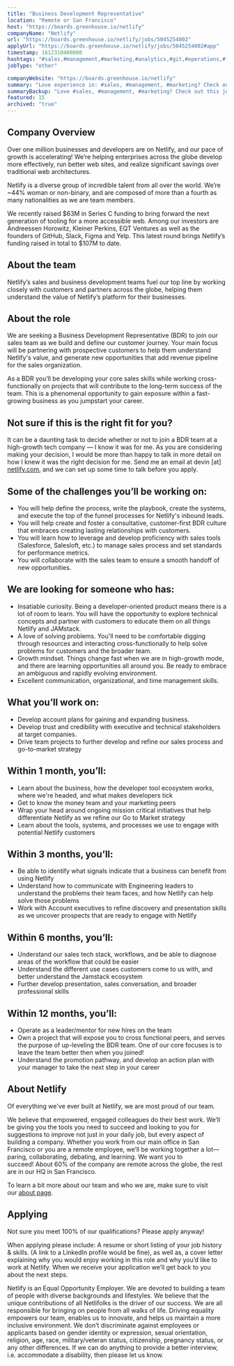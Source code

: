 ```yaml
---
title: "Business Development Representative"
location: "Remote or San Francisco"
host: "https://boards.greenhouse.io/netlify"
companyName: "Netlify"
url: "https://boards.greenhouse.io/netlify/jobs/5045254002"
applyUrl: "https://boards.greenhouse.io/netlify/jobs/5045254002#app"
timestamp: 1612310400000
hashtags: "#sales,#management,#marketing,#analytics,#git,#operations,#figma,#office,#rest"
jobType: "other"

companyWebsite: "https://boards.greenhouse.io/netlify"
summary: "Love experience in: #sales, #management, #marketing? Check out this job post!"
summaryBackup: "Love #sales, #management, #marketing? Check out this job post!"
featured: 15
archived: "true"
---
```


## Company Overview

Over one million businesses and developers are on Netlify, and our pace of growth is accelerating! We’re helping enterprises across the globe develop more effectively, run better web sites, and realize significant savings over traditional web architectures.

Netlify is a diverse group of incredible talent from all over the world. We’re ~44% woman or non-binary, and are composed of more than a fourth as many nationalities as we are team members.

We recently raised $63M in Series C funding to bring forward the next generation of tooling for a more accessible web. Among our investors are Andreessen Horowitz, Kleiner Perkins, EQT Ventures as well as the founders of GitHub, Slack, Figma and Yelp. This latest round brings Netlify’s funding raised in total to $107M to date.

## About the team

Netlify’s sales and business development teams fuel our top line by working closely with customers and partners across the globe, helping them understand the value of Netlify’s platform for their businesses.

## About the role

We are seeking a Business Development Representative (BDR) to join our sales team as we build and define our customer journey. Your main focus will be partnering with prospective customers to help them understand Netlify's value, and generate new opportunities that add revenue pipeline for the sales organization.

As a BDR you’ll be developing your core sales skills while working cross-functionally on projects that will contribute to the long-term success of the team. This is a phenomenal opportunity to gain exposure within a fast-growing business as you jumpstart your career.

## Not sure if this is the right fit for you?

It can be a daunting task to decide whether or not to join a BDR team at a high-growth tech company — I know it was for me. As you are considering making your decision, I would be more than happy to talk in more detail on how I knew it was the right decision for me. Send me an email at devin \[at\] [netlify.com](http://netlify.com), and we can set up some time to talk before you apply.

## Some of the challenges you’ll be working on:

*   You will help define the process, write the playbook, create the systems, and execute the top of the funnel processes for Netlify's inbound leads.
*   You will help create and foster a consultative, customer-first BDR culture that embraces creating lasting relationships with customers.
*   You will learn how to leverage and develop proficiency with sales tools (Salesforce, Salesloft, etc.) to manage sales process and set standards for performance metrics.
*   You will collaborate with the sales team to ensure a smooth handoff of new opportunities.

## We are looking for someone who has:

*   Insatiable curiosity. Being a developer-oriented product means there is a lot of room to learn. You will have the opportunity to explore technical concepts and partner with customers to educate them on all things Netlify and JAMstack.
*   A love of solving problems. You'll need to be comfortable digging through resources and interacting cross-functionally to help solve problems for customers and the broader team.
*   Growth mindset. Things change fast when we are in high-growth mode, and there are learning opportunities all around you. Be ready to embrace an ambiguous and rapidly evolving environment.
*   Excellent communication, organizational, and time management skills.

## What you’ll work on: 

*   Develop account plans for gaining and expanding business.
*   Develop trust and credibility with executive and technical stakeholders at target companies.
*   Drive team projects to further develop and refine our sales process and go-to-market strategy

## Within 1 month, you’ll:

*   Learn about the business, how the developer tool ecosystem works, where we're headed, and what makes developers tick
*   Get to know the money team and your marketing peers
*   Wrap your head around ongoing mission critical initiatives that help differentiate Netlify as we refine our Go to Market strategy
*   Learn about the tools, systems, and processes we use to engage with potential Netlify customers

## Within 3 months, you’ll:

*   Be able to identify what signals indicate that a business can benefit from using Netlify
*   Understand how to communicate with Engineering leaders to understand the problems their team faces, and how Netlify can help solve those problems
*   Work with Account executives to refine discovery and presentation skills as we uncover prospects that are ready to engage with Netlify

## Within 6 months, you’ll:

*   Understand our sales tech stack, workflows, and be able to diagnose areas of the workflow that could be easier
*   Understand the different use cases customers come to us with, and better understand the Jamstack ecosystem
*   Further develop presentation, sales conversation, and broader professional skills

## Within 12 months, you’ll:

*   Operate as a leader/mentor for new hires on the team
*   Own a project that will expose you to cross functional peers, and serves the purpose of up-leveling the BDR team. One of our core focuses is to leave the team better then when you joined!
*   Understand the promotion pathway, and develop an action plan with your manager to take the next step in your career

## About Netlify

Of everything we've ever built at Netlify, we are most proud of our team.

We believe that empowered, engaged colleagues do their best work. We’ll be giving you the tools you need to succeed and looking to you for suggestions to improve not just in your daily job, but every aspect of building a company. Whether you work from our main office in San Francisco or you are a remote employee, we’ll be working together a lot—paring, collaborating, debating, and learning. We want you to succeed! About 60% of the company are remote across the globe, the rest are in our HQ in San Francisco.

To learn a bit more about our team and who we are, make sure to visit our [about page](http://netlify.com/about).

## Applying

Not sure you meet 100% of our qualifications? Please apply anyway!

When applying please include: A resume or short listing of your job history & skills. (A link to a LinkedIn profile would be fine), as well as, a cover letter explaining why you would enjoy working in this role and why you’d like to work at Netlify. When we receive your application we’ll get back to you about the next steps.

Netlify is an Equal Opportunity Employer. We are devoted to building a team of people with diverse backgrounds and lifestyles. We believe that the unique contributions of all Netlifolks is the driver of our success. We are all responsible for bringing on people from all walks of life. Driving equality empowers our team, enables us to innovate, and helps us maintain a more inclusive environment. We don’t discriminate against employees or applicants based on gender identity or expression, sexual orientation, religion, age, race, military/veteran status, citizenship, pregnancy status, or any other differences. If we can do anything to provide a better interview, i.e. accommodate a disability, then please let us know.
